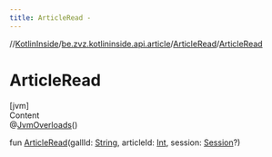 ```yaml
---
title: ArticleRead -
---
```

//[KotlinInside](../../index.md)/[be.zvz.kotlininside.api.article](../index.md)/[ArticleRead](index.md)/[ArticleRead](-article-read.md)



# ArticleRead  
[jvm]  
Content  
@[JvmOverloads](https://kotlinlang.org/api/latest/jvm/stdlib/kotlin.jvm/-jvm-overloads/index.html)()  
  
fun [ArticleRead](-article-read.md)(gallId: [String](https://kotlinlang.org/api/latest/jvm/stdlib/kotlin/-string/index.html), articleId: [Int](https://kotlinlang.org/api/latest/jvm/stdlib/kotlin/-int/index.html), session: [Session](../../be.zvz.kotlininside.session/-session/index.md)?)  



